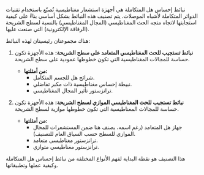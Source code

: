 نبائط إحساس هل المتكاملة هي أجهزة استشعار مغناطيسية تُصنّع باستخدام تقنيات الدوائر المتكاملة لأشباه الموصلات. يتم تصنيف هذه النبائط بشكل أساسي بناءً على كيفية استجابتها لاتجاه متجه الحث المغناطيسي (المجال المغناطيسي) بالنسبة لسطح الشريحة (الرقاقة الإلكترونية) التي صنعت عليها.

هناك مجموعتان رئيسيتان لهذه النبائط:

1.  **نبائط تستجيب للحث المغناطيسي المتعامد على سطح الشريحة:**
    هذه الأجهزة تكون حساسة للمجالات المغناطيسية التي تكون خطوطها عمودية على سطح الشريحة.
    *   **من أمثلتها:**
        *   شرائح هل للجسم المتكامل.
        *   نبيطة إحساس مغناطيسية ذات مكبر تفاضلي.
        *   ترانزستور تأثير المجال المغناطيسي.

2.  **نبائط تستجيب للحث المغناطيسي الموازي لسطح الشريحة:**
    هذه الأجهزة تكون حساسة للمجالات المغناطيسية التي تكون خطوطها موازية لسطح الشريحة.
    *   **من أمثلتها:**
        *   جهاز هل المتعامد (رغم اسمه، يصنف هنا ضمن المستشعرات للمجال الموازي للسطح حسب السياق العام للتصنيف).
        *   ترانزستور مغناطيسي متعامد.
        *   ترانزستور مغناطيسي متوازي.

هذا التصنيف هو نقطة البداية لفهم الأنواع المختلفة من نبائط إحساس هل المتكاملة وكيفية عملها وتطبيقاتها.